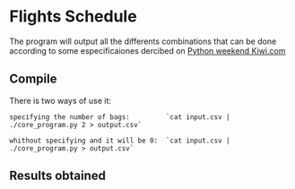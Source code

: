 # Flights Schedule
The program will output all the differents combinations that can be done according to some especificaiones dercibed on
[Python weekend Kiwi.com](https://gist.github.com/martin-kokos/6ccdeeff45a33bce4849567b0395526c)

## Compile
  There is two ways of use it:
  
    specifying the number of bags:         `cat input.csv | ./core_program.py 2 > output.csv`
    
    whithout specifying and it will be 0:  `cat input.csv | ./core_program.py > output.csv`
    
## Results obtained
